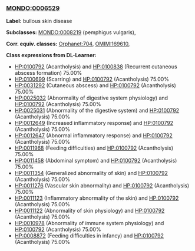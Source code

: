 
### [MONDO:0006529](http://purl.obolibrary.org/obo/MONDO_0006529)
**Label:** bullous skin disease

**Subclasses:** [MONDO:0008219](http://purl.obolibrary.org/obo/MONDO_0008219) (pemphigus vulgaris), 

**Corr. equiv. classes:** [Orphanet:704](http://www.orpha.net/ORDO/Orphanet_704), [OMIM:169610](http://purl.obolibrary.org/obo/OMIM_169610), 

**Class expressions from DL-Learner:**

- [HP:0100792](http://purl.obolibrary.org/obo/HP_0100792) (Acantholysis) and [HP:0100838](http://purl.obolibrary.org/obo/HP_0100838) (Recurrent cutaneous abscess formation) 75.00%
- [HP:0100699](http://purl.obolibrary.org/obo/HP_0100699) (Scarring) and [HP:0100792](http://purl.obolibrary.org/obo/HP_0100792) (Acantholysis) 75.00%
- [HP:0031292](http://purl.obolibrary.org/obo/HP_0031292) (Cutaneous abscess) and [HP:0100792](http://purl.obolibrary.org/obo/HP_0100792) (Acantholysis) 75.00%
- [HP:0025032](http://purl.obolibrary.org/obo/HP_0025032) (Abnormality of digestive system physiology) and [HP:0100792](http://purl.obolibrary.org/obo/HP_0100792) (Acantholysis) 75.00%
- [HP:0025031](http://purl.obolibrary.org/obo/HP_0025031) (Abnormality of the digestive system) and [HP:0100792](http://purl.obolibrary.org/obo/HP_0100792) (Acantholysis) 75.00%
- [HP:0012649](http://purl.obolibrary.org/obo/HP_0012649) (Increased inflammatory response) and [HP:0100792](http://purl.obolibrary.org/obo/HP_0100792) (Acantholysis) 75.00%
- [HP:0012647](http://purl.obolibrary.org/obo/HP_0012647) (Abnormal inflammatory response) and [HP:0100792](http://purl.obolibrary.org/obo/HP_0100792) (Acantholysis) 75.00%
- [HP:0011968](http://purl.obolibrary.org/obo/HP_0011968) (Feeding difficulties) and [HP:0100792](http://purl.obolibrary.org/obo/HP_0100792) (Acantholysis) 75.00%
- [HP:0011458](http://purl.obolibrary.org/obo/HP_0011458) (Abdominal symptom) and [HP:0100792](http://purl.obolibrary.org/obo/HP_0100792) (Acantholysis) 75.00%
- [HP:0011354](http://purl.obolibrary.org/obo/HP_0011354) (Generalized abnormality of skin) and [HP:0100792](http://purl.obolibrary.org/obo/HP_0100792) (Acantholysis) 75.00%
- [HP:0011276](http://purl.obolibrary.org/obo/HP_0011276) (Vascular skin abnormality) and [HP:0100792](http://purl.obolibrary.org/obo/HP_0100792) (Acantholysis) 75.00%
- [HP:0011123](http://purl.obolibrary.org/obo/HP_0011123) (Inflammatory abnormality of the skin) and [HP:0100792](http://purl.obolibrary.org/obo/HP_0100792) (Acantholysis) 75.00%
- [HP:0011122](http://purl.obolibrary.org/obo/HP_0011122) (Abnormality of skin physiology) and [HP:0100792](http://purl.obolibrary.org/obo/HP_0100792) (Acantholysis) 75.00%
- [HP:0010978](http://purl.obolibrary.org/obo/HP_0010978) (Abnormality of immune system physiology) and [HP:0100792](http://purl.obolibrary.org/obo/HP_0100792) (Acantholysis) 75.00%
- [HP:0008872](http://purl.obolibrary.org/obo/HP_0008872) (Feeding difficulties in infancy) and [HP:0100792](http://purl.obolibrary.org/obo/HP_0100792) (Acantholysis) 75.00%


